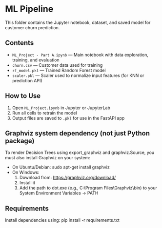 # ML Pipeline

This folder contains the Jupyter notebook, dataset, and saved model for customer churn prediction.

## Contents

- `ML_Project - Part A.ipynb` — Main notebook with data exploration, training, and evaluation
- `churn.csv` — Customer data used for training
- `rf_model.pkl` — Trained Random Forest model
- `scaler.pkl` — Scaler used to normalize input features (for KNN or prediction API)

## How to Use

1. Open `ML_Project.ipynb` in Jupyter or JupyterLab
2. Run all cells to retrain the model
3. Output files are saved to `.pkl` for use in the FastAPI app


## Graphviz system dependency (not just Python package)

To render Decision Trees using export_graphviz and graphviz.Source, you must also install Graphviz on your system:
* On Ubuntu/Debian: sudo apt-get install graphviz
* On Windows:
  1. Download from: https://graphviz.org/download/
  2. Install it
  3. Add the path to dot.exe (e.g., C:\Program Files\Graphviz\bin) to your System Environment Variables → PATH


## Requirements

Install dependencies using: pip install -r requirements.txt